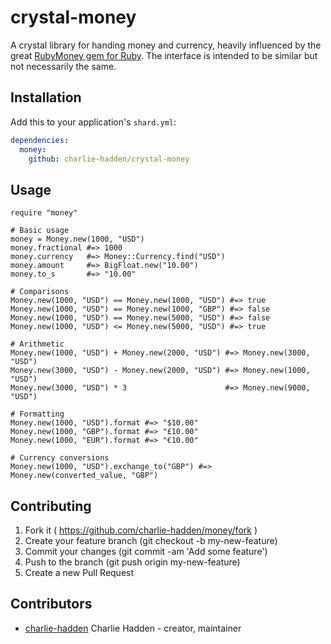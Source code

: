 # crystal-money

A crystal library for handing money and currency, heavily influenced by the
great [RubyMoney gem for Ruby](https://github.com/RubyMoney/money). The
interface is intended to be similar but not necessarily the same.


## Installation

Add this to your application's `shard.yml`:

```yaml
dependencies:
  money:
    github: charlie-hadden/crystal-money
```


## Usage

```crystal
require "money"

# Basic usage
money = Money.new(1000, "USD")
money.fractional #=> 1000
money.currency   #=> Money::Currency.find("USD")
money.amount     #=> BigFloat.new("10.00")
money.to_s       #=> "10.00"

# Comparisons
Money.new(1000, "USD") == Money.new(1000, "USD") #=> true
Money.new(1000, "USD") == Money.new(1000, "GBP") #=> false
Money.new(1000, "USD") == Money.new(5000, "USD") #=> false
Money.new(1000, "USD") <= Money.new(5000, "USD") #=> true

# Arithmetic
Money.new(1000, "USD") + Money.new(2000, "USD") #=> Money.new(3000, "USD")
Money.new(3000, "USD") - Money.new(2000, "USD") #=> Money.new(1000, "USD")
Money.new(3000, "USD") * 3                      #=> Money.new(9000, "USD")

# Formatting
Money.new(1000, "USD").format #=> "$10.00"
Money.new(1000, "GBP").format #=> "£10.00"
Money.new(1000, "EUR").format #=> "€10.00"

# Currency conversions
Money.new(1000, "USD").exchange_to("GBP") #=> Money.new(converted_value, "GBP")
```


## Contributing

1. Fork it ( https://github.com/charlie-hadden/money/fork )
2. Create your feature branch (git checkout -b my-new-feature)
3. Commit your changes (git commit -am 'Add some feature')
4. Push to the branch (git push origin my-new-feature)
5. Create a new Pull Request

## Contributors

- [charlie-hadden](https://github.com/charlie-hadden) Charlie Hadden - creator, maintainer
